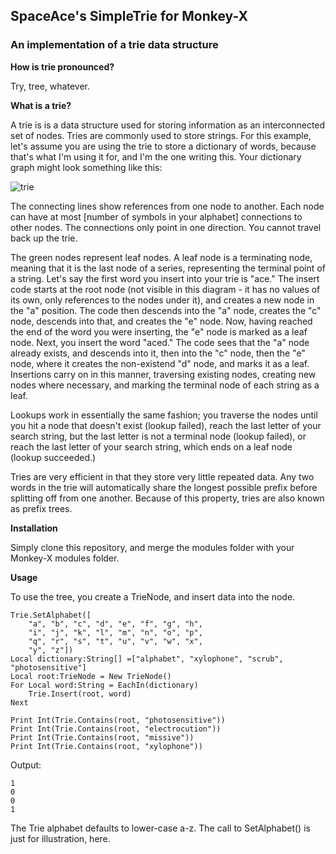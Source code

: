 ## SpaceAce's SimpleTrie for Monkey-X

### An implementation of a trie data structure

**How is trie pronounced?**

Try, tree, whatever.


**What is a trie?**

A trie is is a data structure used for storing information as an interconnected set of nodes. Tries are commonly used to store strings. For this example, let's assume you are using the trie to store a 
dictionary of words, because that's what I'm using it for, and I'm the one writing this. Your dictionary graph might look something like this:

![trie](http://i.imgur.com/5Ls5yQz.png)

The connecting lines show references from one node to another. Each node can have at most [number of symbols in your alphabet] connections to other nodes. The connections only point in one direction. 
You cannot travel back up the trie.

The green nodes represent leaf nodes. A leaf node is a terminating node, meaning that it is the last node of a series, representing the terminal point of a string. Let's say the first word you insert 
into your trie is "ace." The insert code starts at the root node (not visible in this diagram - it has no values of its own, only references to the nodes under it), and creates a new node in the "a" 
position. The code then descends into the "a" node, creates the "c" node, descends into that, and creates the "e" node. Now, having reached the end of the word you were inserting, the "e" node is marked 
as a leaf node. Next, you insert the word "aced." The code sees that the "a" node already exists, and descends into it, then into the "c" node, then the "e" node, where it creates the non-existend "d" 
node, and marks it as a leaf. Insertions carry on in this manner, traversing existing nodes, creating new nodes where necessary, and marking the terminal node of each string as a leaf.

Lookups work in essentially the same fashion; you traverse the nodes until you hit a node that doesn't exist (lookup failed), reach the last letter of your search string, but the last letter is not a 
terminal node (lookup failed), or reach the last letter of your search string, which ends on a leaf node (lookup succeeded.)

Tries are very efficient in that they store very little repeated data. Any two words in the trie will automatically share the longest possible prefix before splitting off from one another. Because of 
this property, tries are also known as prefix trees.


**Installation**

Simply clone this repository, and merge the modules folder with your Monkey-X modules folder.


**Usage**

To use the tree, you create a TrieNode, and insert data into the node.
```
Trie.SetAlphabet([
	"a", "b", "c", "d", "e", "f", "g", "h", 
	"i", "j", "k", "l", "m", "n", "o", "p", 
	"q", "r", "s", "t", "u", "v", "w", "x", 
	"y", "z"])
Local dictionary:String[] =["alphabet", "xylophone", "scrub", "photosensitive"]
Local root:TrieNode = New TrieNode()
For Local word:String = EachIn(dictionary)
	Trie.Insert(root, word)
Next
		
Print Int(Trie.Contains(root, "photosensitive"))
Print Int(Trie.Contains(root, "electrocution"))
Print Int(Trie.Contains(root, "missive"))
Print Int(Trie.Contains(root, "xylophone"))
```
Output:
```
1
0
0
1
```

The Trie alphabet defaults to lower-case a-z. The call to SetAlphabet() is just for illustration, here.

